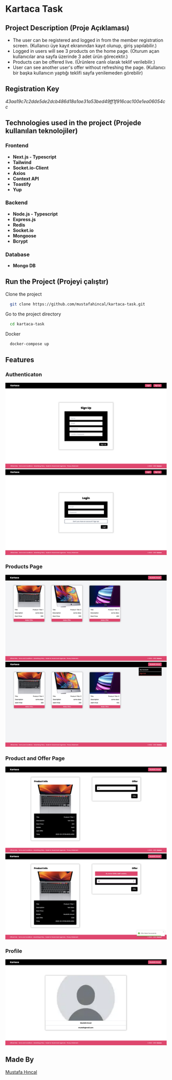 # Kartaca Task

## **Project Description (Proje Açıklaması)**

- The user can be registered and logged in from the member registration screen. (Kullanıcı üye kayıt ekranından kayıt olunup, giriş yapılabilir.)
- Logged in users will see 3 products on the home page. (Oturum açan kullanıcılar ana sayfa üzerinde 3 adet ürün görecektir.)
- Products can be offered live. (Ürünlere canlı olarak teklif verilebilir.)
- User can see another user's offer without refreshing the page. (Kullanıcı bir başka kullanıcın yaptığı teklifi sayfa yenilemeden görebilir)

## **Registration Key**

_43aa19c7c2dde5de2dcb486d18a1ae31a53bed49ff1f916cac100e1ea06054cc_

## **Technologies used in the project (Projede kullanılan teknolojiler)**

### **Frontend**

- **Next.js - Typescript**
- **Tailwind**
- **Socket.io-Client**
- **Axios**
- **Context API**
- **Toastify**
- **Yup**

### **Backend**

- **Node.js - Typescript**
- **Express.js**
- **Redis**
- **Socket.io**
- **Mongoose**
- **Bcrypt**

### **Database**

- **Mongo DB**

## **Run the Project (Projeyi çalıştır)**

Clone the project

```bash
  git clone https://github.com/mustafahincal/kartaca-task.git
```

Go to the project directory

```bash
  cd kartaca-task
```

Docker

```bash
  docker-compose up
```

## **Features**

### Authenticaton

![](ss/register.png)
![](ss/login.png)

### Products Page

![](ss/products.png)
![](ss/profile-modal.png)

### Product and Offer Page

![](ss/product.png)
![](ss/product-offered.png)

### Profile

![](ss/profile.png)

## **Made By**

[Mustafa Hıncal](https://github.com/mustafahincal)
